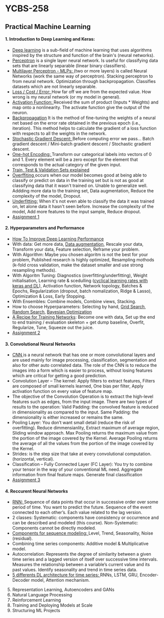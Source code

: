 # YCBS-258
## Practical Machine Learning

#### 1. Introduction to Deep Learning and Keras:
  - [Deep learning](https://youtu.be/aircAruvnKk) is a sub-field of machine learning that uses algorithms inspired by the structure and function of the brain's (neural networks). 
  - [Perceptron](https://towardsdatascience.com/what-the-hell-is-perceptron-626217814f53) is a single layer neural network. Is useful for classifying data sets that are linearly separable (linear binary classifiers). 
  - [Multilayer Perceptron - MLPs: ](https://towardsdatascience.com/multilayer-perceptron-explained-with-a-real-life-example-and-python-code-sentiment-analysis-cb408ee93141)(two or more layers) is called Neural Networks (work the same way of perceptron). Stacking perceptron to from neural network. Optimization through backpropagation. Classifies datasets which are not linearly separable. 
  - [Loss / Cost / Error: ](https://medium.com/artificialis/neural-network-basics-loss-and-cost-functions-9d089e9de5f8)How far off we are from the expected value. How wrong is my neural network (or my model in general).
  - [Activation Function: ](https://towardsdatascience.com/activation-functions-neural-networks-1cbd9f8d91d6)Received the sum of product (Inputs * Weights) and map onto a nonlinearity. The activate function give the output of the neuron.
  - [Backpropagation](https://youtu.be/Ilg3gGewQ5U) It is the method of fine-tuning the weights of a neural net based on the error rate obtained in the previous epoch (i.e., iteration). This method helps to calculate the gradient of a loss function with respects to all the weights in the network.
  - [Stochastic Gradient Descent: ](https://towardsdatascience.com/stochastic-gradient-descent-clearly-explained-53d239905d31)Before computing error we pass… Batch gradient descent / Mini-batch gradient descent / Stochastic gradient descent.
  - [One-hot Encoding: ](https://youtu.be/v_4KWmkwmsU)Transform our categorical labels into vectors of 0 and 1. Every element will be a zero except for the element that corresponds to the actual category of the given input.
  - [Train, Test & Validation Sets explained](https://youtu.be/Zi-0rlM4RDs)
  - [Overffiting ](https://youtu.be/DEMmkFC6IGM)occurs when our model becomes good at being able to classify or predict on data in the training set but is not as good at classifying data that it wasn't trained on. Unable to generalize well. Addding more data to the training set, Data augmentation, Reduce the complexity of the model, Dropout.
  - [Underfitting:](https://youtu.be/aircAruvnKk) When it's not even able to classify the data it was trained on, let alone data it hasn't seen before. Increase the complexity of the model, Add more features to the input sample, Reduce dropout.
  - [Assignment 1](https://github.com/MNLepage08/YCBS-258/blob/main/Homework_M1_Marie-Noel%20Lepage.ipynb)

#### 2. Hyperparameters and Performance
  - [How To Improve Deep Learning Performance](https://machinelearningmastery.com/improve-deep-learning-performance/)
  - With data: Get more data, [Data augmentation](https://augmentor.readthedocs.io/en/master/), Rescale your data, Transform your data, Feature selection, Reframe your problem.
  - With Algorithm: Maybe you chosen algoritm is not the best for your problem, Published research is highly optimized, Resampling mothods (k-fold cross validation, make the dataset smaller and use strong resampling methods).
  - With Algoritm Tuning: Diagnostics (overfitting/underfitting), Weight initialisation, Learning rate & scedulling ([cyclical learning rates with keras and DL](https://pyimagesearch.com/2019/07/29/cyclical-learning-rates-with-keras-and-deep-learning/#:~:text=learning%20rate%20range.-,What%20are%20cyclical%20learning%20rates%3F,you%20simply%20need%20a%20callback)), Activation function, Network topology, Batches & Epochs, Regularization (dropout, batch nomalization, Ridge & Lasso), Optimization & Loss, Early Stopping.
  - With Ensembles: Combine models, Combine views, Stacking.
  - How to choose Hyperparameters: Selecting by hand, [Grid Search](https://medium.com/fintechexplained/what-is-grid-search-c01fe886ef0a), [Random Search](https://www.jmlr.org/papers/volume13/bergstra12a/bergstra12a.pdf), [Bayesian Optimization](https://towardsdatascience.com/a-conceptual-explanation-of-bayesian-model-based-hyperparameter-optimization-for-machine-learning-b8172278050f)
  - [A Recipe for Training Networks](http://karpathy.github.io/2019/04/25/recipe/): Become one with data, Set up the end to end training / evaluation skeleton + get dump baseline, Overfit, Regularize, Tune, Squeeze out the juice.
  - [Assignment 2](https://github.com/MNLepage08/YCBS-258/blob/main/Homework_M2_Marie-Noel%20Lepage.ipynb)
  
#### 3. Convolutional Neural Networks
  - [CNN ](https://towardsdatascience.com/a-comprehensive-guide-to-convolutional-neural-networks-the-eli5-way-3bd2b1164a53) is a neural network that has one or more convolutional layers and are used mainly for image processing, classification, segmentation and also for other auto correlated data. The role of the CNN is to reduce the images into a form which is easier to process, without losing features which are critical for getting a good prediction.
  - Convolution Layer – The kernel: Apply filters to extract features, Filters are composed of small kernels learned, One bias per filter, Apply activation function on every value of feature map.
  - The objective of the Convolution Operation is to extract the high-level features such as edges, from the input image.  There are two types of results to the operation: Valid Padding: the convolved feature is reduced in dimensionality as compared to the input. Same Padding: the dimensionality is either increased or remains the same. 
  - Pooling Layer: You don’t want small detail (reduce the risk of overfitting). Reduce dimmensianlity, Extract maximum of average region, Sliding window approach. Max Pooling returns the maximum value from the portion of the image covered by the Kernel. Average Pooling returns the average of all the values from the portion of the image covered by the Kernel. 
  - Strides: is the step size that take at every convolutional computation. (horizontal, vertical).
  - Classification – Fully Connected Layer (FC Layer): You try to combine your tensor in the way of your conventional ML need. Aggregate information from final feature maps. Generate final classification
  - [Assignment 3](https://github.com/MNLepage08/YCBS-258/blob/main/Homework_M3_Marie_Noel_Lepage.ipynb)

#### 4. Reccurent Neural Networks
  - [RNN: ](https://towardsdatascience.com/recurrent-neural-networks-d4642c9bc7ce)Sequence of data points that occur in successive order over some period of time. You want to predict the future. Sequence of the event connected to each other’s. Each value related to the lag version.
  - 2 classes: Systematic: components have consistency or occurrence and can be described and modeled (this course). Non-Systematic: Components cannot be directly modeled.
  - [Components for sequence modeling: ](https://machinelearningmastery.com/decompose-time-series-data-trend-seasonality/)Level, Trend, Seasonality, Noise (residual).
  - Combining time series components: Additive model & Multiplicative model.
  - Autocorrelation: Represents the degree of similarity between a given time series and a lagged version of itself over successive time intervals. Measures the relationship between a variable’s current value and its past values. Identify seasonality and trend in time series data.
  - [5 differents DL architecture for time series: ](https://towardsdatascience.com/time-series-forecasting-with-deep-learning-and-attention-mechanism-2d001fc871fc) RNNs, LSTM, GRU, Encoder-Decoder model, Attention mechanism.

5. Representation Learning, Autoencoders and GANs
6. Natural Language Processing
7. Reinforcement Learning
8. Training and Deploying Models at Scale
9. Structuring ML Projects
